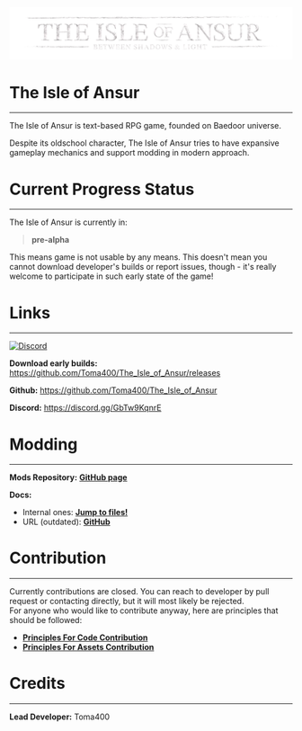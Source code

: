 ![](themes/ansur/assets/ioa_logo.png)

# The Isle of Ansur

---

The Isle of Ansur is text-based RPG game, founded on Baedoor universe.

Despite its oldschool character, The Isle of Ansur tries to have expansive gameplay 
mechanics and support modding in modern approach.

# Current Progress Status

---

The Isle of Ansur is currently in:

> **pre-alpha** 

This means game is not usable by any means. This doesn't mean you cannot download
developer's builds or report issues, though - it's really welcome to participate in
such early state of the game!

# Links

---

[![Discord](https://img.shields.io/badge/Discord-Join%20our%20server!-7289da.svg?longCache=true&style=for-the-badge)](https://discord.gg/GbTw9KqnrE)

**Download early builds:** https://github.com/Toma400/The_Isle_of_Ansur/releases

**Github:** https://github.com/Toma400/The_Isle_of_Ansur

**Discord:** https://discord.gg/GbTw9KqnrE

# Modding

---

**Mods Repository:** [**GitHub page**](https://github.com/Toma400/Isle_of_Ansur_Mods_Repository/blob/library/Modlist.md)

**Docs:**
- Internal ones: [**Jump to files!**](docs/introduction.md)
- URL (outdated): [**GitHub**](https://github.com/Toma400/The_Isle_of_Ansur/wiki/Main-Mod-Types)

# Contribution

---

Currently contributions are closed. You can reach to developer by pull request or contacting
directly, but it will most likely be rejected.  
For anyone who would like to contribute anyway, here are principles that should be followed:

- **[Principles For Code Contribution](https://github.com/Toma400/The_Isle_of_Ansur/wiki/Code-Contribution-Principles)**  
- **[Principles For Assets Contribution](https://github.com/Toma400/The_Isle_of_Ansur/wiki/Assets-Contribution-Principles)**

# Credits

---

**Lead Developer:** Toma400